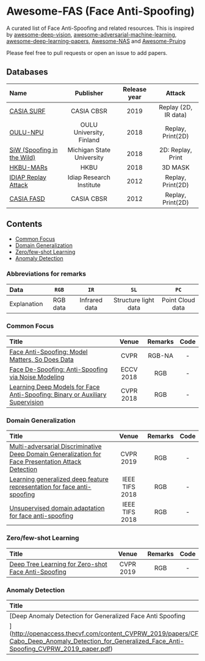 # Awesome-FAS (Face Anti-Spoofing)

A curated list of Face Anti-Spoofing and related resources. This is inspired by [awesome-deep-vision](https://github.com/kjw0612/awesome-deep-vision), [awesome-adversarial-machine-learning](https://github.com/yenchenlin/awesome-adversarial-machine-learning), [awesome-deep-learning-papers](https://github.com/terryum/awesome-deep-learning-papers), [Awesome-NAS](https://github.com/D-X-Y/Awesome-NAS) and [Awesome-Pruing](https://github.com/he-y/Awesome-Pruning)


Please feel free to pull requests or open an issue to add papers.

## Databases
|  Name  | Publisher | Release year | Attack | 
|:--------|:--------:|:--------:|:--------:|
|[CASIA SURF](https://www.researchgate.net/publication/329388462_CASIA-SURF_A_Dataset_and_Benchmark_for_Large-scale_Multi-modal_Face_Anti-spoofing)|CASIA CBSR|2019|Replay (2D, IR data)|
|[OULU-NPU](https://sites.google.com/site/oulunpudatabase/)| OULU University, Finland | 2018|Replay, Print(2D)|
|[SiW (Spoofing in the Wild)](http://cvlab.cse.msu.edu/spoof-in-the-wild-siw-face-anti-spoofing-database.html)| Michigan State University| 2018 |2D: Replay, Print|
|[HKBU-MARs](http://rds.comp.hkbu.edu.hk/mars/)|HKBU|2018|3D MASK|
|[IDIAP Replay Attack](https://www.idiap.ch/dataset/replayattack)|Idiap Research Institute|2012|Replay, Print(2D)|
|[CASIA FASD](http://www.cbsr.ia.ac.cn/english/FASDB_Agreement/Agreement.pdf)| CASIA CBSR |2012|Replay, Print(2D)|

## Contents
- [Common Focus](#Common-Focus)
- [Domain Generalization](#Domain-Generalization)
- [Zero/few-shot Learning](#Zero/few-shot-Learning)
- [Anomaly Detection ](#Anomaly-Detection)





### Abbreviations for remarks

|  Data |  `RGB` |  `IR`   |`SL`|`PC`|
|:------------|:--------------:|:----------------------:|:----------:|:----------:|
| Explanation | RGB data| Infrared data | Structure light data | Point Cloud data|

### Common Focus
|  Title  | Venue | Remarks | Code |
|:--------|:--------:|:--------:|:--------:|
|[Face Anti-Spoofing: Model Matters, So Does Data](https://yuan-gao.net/pdf/CVPR2019%20-%20antispoofing.pdf)|CVPR|RGB-NA|-|
|[Face De-Spoofing: Anti-Spoofing via Noise Modeling](https://arxiv.org/abs/1807.09968)|ECCV 2018|RGB|-|
|[Learning Deep Models for Face Anti-Spoofing: Binary or Auxiliary Supervision](http://cvlab.cse.msu.edu/pdfs/Liu_Jourabloo_Liu_CVPR2018.pdf)|CVPR 2018|RGB|-|

### Domain Generalization
|  Title  | Venue | Remarks | Code |
|:--------|:--------:|:--------:|:--------:|
|[Multi-adversarial Discriminative Deep Domain Generalization for Face Presentation Attack Detection](http://openaccess.thecvf.com/content_CVPR_2019/papers/Shao_Multi-Adversarial_Discriminative_Deep_Domain_Generalization_for_Face_Presentation_Attack_Detection_CVPR_2019_paper.pdf)|CVPR 2019|RGB|-|
|[Learning generalized deep feature representation for face anti-spoofing](https://rose.ntu.edu.sg/Publications/Documents/Face%20Spoofing%20Detection/Learning%20Generalized%20Deep%20Feature%20Representation%20for%20Face%20Anti-Spoofing.pdf)|IEEE TIFS 2018|RGB|-|
|[Unsupervised domain adaptation for face anti-spoofing](https://ieeexplore.ieee.org/document/8279564)|IEEE TIFS 2018|RGB|-|

### Zero/few-shot Learning
|  Title  | Venue | Remarks | Code |
|:--------|:--------:|:--------:|:--------:|
|[Deep Tree Learning for Zero-shot Face Anti-Spoofing](http://cvlab.cse.msu.edu/pdfs/Liu_Stehouwer_Jourabloo_Liu_CVPR2019.pdf)|CVPR 2019|RGB|-|

### Anomaly Detection
|  Title  | Venue | Remarks | Code |
|:--------|:--------:|:--------:|:--------:|
|[Deep Anomaly Detection for Generalized Face Anti Spoofing
](http://openaccess.thecvf.com/content_CVPRW_2019/papers/CFS/Perez-Cabo_Deep_Anomaly_Detection_for_Generalized_Face_Anti-Spoofing_CVPRW_2019_paper.pdf)|CVPR 2019|RGB|-|











